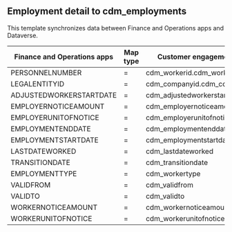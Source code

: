 ## Employment detail to cdm_employments

This template synchronizes data between Finance and Operations apps and Dataverse.

Finance and Operations apps | Map type | Customer engagement apps | Default value
---|---|---|---
PERSONNELNUMBER | = | cdm_workerid.cdm_workernumber | 
LEGALENTITYID | = | cdm_companyid.cdm_companycode | 
ADJUSTEDWORKERSTARTDATE | = | cdm_adjustedworkerstartdate | 
EMPLOYERNOTICEAMOUNT | = | cdm_employernoticeamount | 
EMPLOYERUNITOFNOTICE | = | cdm_employerunitofnotice | 
EMPLOYMENTENDDATE | = | cdm_employmentenddate | 
EMPLOYMENTSTARTDATE | = | cdm_employmentstartdate | 
LASTDATEWORKED | = | cdm_lastdateworked | 
TRANSITIONDATE | = | cdm_transitiondate | 
EMPLOYMENTTYPE | = | cdm_workertype | 
VALIDFROM | = | cdm_validfrom | 
VALIDTO | = | cdm_validto | 
WORKERNOTICEAMOUNT | = | cdm_workernoticeamount | 
WORKERUNITOFNOTICE | = | cdm_workerunitofnotice | 
